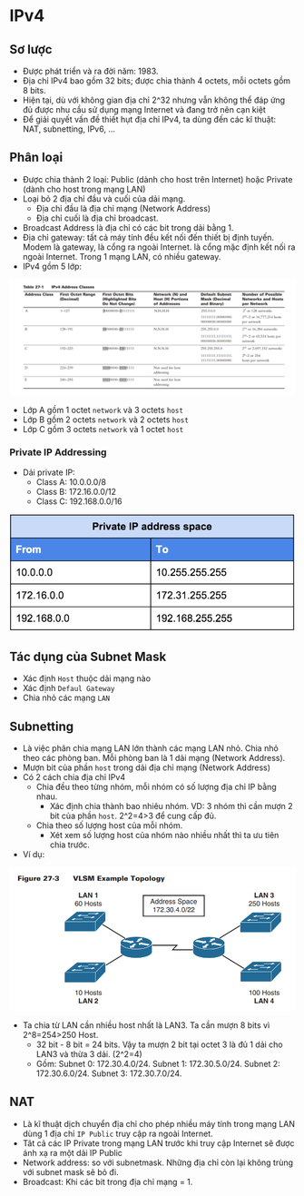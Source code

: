 # IPv4 

## Sơ lược
- Được phát triển và ra đời năm: 1983.
- Địa chỉ IPv4 bao gồm 32 bits; được chia thành 4 octets, mỗi octets gồm 8 bits.
- Hiện tại, dù với không gian địa chỉ 2^32 nhưng vẫn không thể đáp ứng đủ được nhu cầu sử dụng mạng Internet và đang trở nên cạn kiệt
- Để giải quyết vấn đề thiết hụt địa chỉ IPv4, ta dùng đến các kĩ thuật: NAT, subnetting, IPv6, ...

## Phân loại 
- Được chia thành 2 loại: Public (dành cho host trên Internet) hoặc Private (dành cho host trong mạng LAN)
- Loại bỏ 2 địa chỉ đầu và cuối của dải mạng. 
    - Địa chỉ đầu là địa chỉ mạng (Network Address)
    - Địa chỉ cuối là địa chỉ broadcast.  
- Broadcast Address là địa chỉ có các bit trong dải bằng 1. 
- Địa chỉ gateway: tất cả máy tính đều kết nối đến thiết bị định tuyến. Modem là gateway, là cổng ra ngoài Internet. là cổng mặc định kết nối ra ngoài Internet. Trong 1 mạng LAN, có nhiều gateway. 
- IPv4 gồm 5 lớp: 

![1](/image/2021-04-02_14-56-31.png)

- Lớp A gồm 1 octet `network` và 3 octets `host` 
- Lớp B gồm 2 octets `network` và 2 octets `host`
- Lớp C gồm 3 octets `network` và 1 octet `host` 

### Private IP Addressing 
- Dải private IP: 
    - Class A: 10.0.0.0/8
    - Class B: 172.16.0.0/12
    - Class C: 192.168.0.0/16
    
![dải](/image/table-private-ip-addr.png)

## Tác dụng của Subnet Mask
- Xác định `Host` thuộc dải mạng nào
- Xác định `Defaul Gateway` 
- Chia nhỏ các mạng `LAN` 

## Subnetting
- Là việc phân chia mạng LAN lớn thành các mạng LAN nhỏ. Chia nhỏ theo các phòng ban. Mỗi phòng ban là 1 dải mạng (Network Address). 
- Mượn bit của phần `host` trong dải địa chỉ mạng (Network Address)
- Có 2 cách chia địa chỉ IPv4
    - Chia đều theo từng nhóm, mỗi nhóm có số lượng địa chỉ IP bằng nhau. 
        - Xác định chia thành bao nhiêu nhóm. VD: 3 nhóm thì cần mượn 2 bit của phần `host`. 2^2=4>3 để cung cấp đủ. 
    - Chia theo số lượng host của mỗi nhóm. 
        - Xét xem số lượng host của nhóm nào nhiều nhất thì ta ưu tiên chia trước. 
- Ví dụ: 

![2](/image/2021-04-02_15-36-05.png)

- Ta chia từ LAN cần nhiều host nhất là LAN3. Ta cần mượn 8 bits vì 2^8=254>250 Host.  
    - 32 bit - 8 bit = 24 bits. Vậy ta mượn 2 bit tại octet 3 là đủ 1 dải cho LAN3 và thừa 3 dải. (2^2=4)
    - Gồm: Subnet 0: 172.30.4.0/24. Subnet 1: 172.30.5.0/24. Subnet 2: 172.30.6.0/24. Subnet 3: 172.30.7.0/24.

## NAT
- Là kĩ thuật dịch chuyển địa chỉ cho phép nhiều máy tính trong mạng LAN dùng 1 địa chỉ `IP Public` truy cập ra ngoài Internet.
- Tât cả các IP Private trong mạng LAN trước khi truy cập Internet sẽ được ánh xạ ra một dải IP Public
- Network address: so với subnetmask. Những địa chỉ còn lại không trùng với subnet mask sẽ bỏ đi. 
- Broadcast: Khi các bit trong địa chỉ mạng = 1. 

